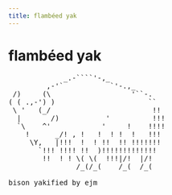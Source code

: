 ```yaml
---
title: flambéed yak
---
```


# flambéed yak

<pre>
             _.-````'-,_
         ,-'`           `'-.,_
 /)     (\                   '``-.
( ( .,-') )                      ``
 \ '   (_/                        !!
  |       /)           '          !!!
  `\    ^'            '     !    !!!!
    !      _/! , !   !  ! !  !   !!!
     \Y,   |!!!  !  ! !!  !! !!!!!!!
       `!!! !!!! !!  )!!!!!!!!!!!!!
        !!  ! ! \( \(  !!!|/!  |/!
                /_(/_(    /_(  /_(

bison yakified by ejm
</pre>

